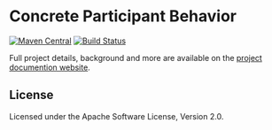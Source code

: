 <!--
Copyright 2017 Software Engineering and Synthesis Group

Licensed under the Apache License, Version 2.0 (the "License");
you may not use this file except in compliance with the License.
You may obtain a copy of the License at

  http://www.apache.org/licenses/LICENSE-2.0

Unless required by applicable law or agreed to in writing, software
distributed under the License is distributed on an "AS IS" BASIS,
WITHOUT WARRANTIES OR CONDITIONS OF ANY KIND, either express or implied.
See the License for the specific language governing permissions and
limitations under the License.
-->
# Concrete Participant Behavior
[![Maven Central](https://maven-badges.herokuapp.com/maven-central/com/github/sesygroup/choreography/concrete-participant-behavior/badge.svg)](https://maven-badges.herokuapp.com/maven-central/com/github/sesygroup/choreography/concrete-participant-behavior-behavior) [![Build Status](https://travis-ci.org/alexander-perucci/concrete-participant-behavior.svg?branch=master)](https://travis-ci.org/alexander-perucci/concrete-participant-behavior)

Full project details, background and more are available on the [project documention website](https://sesygroup.github.io/concrete-participant-behavior).

## License
Licensed under the Apache Software License, Version 2.0.
